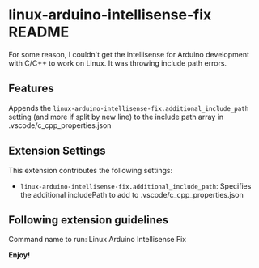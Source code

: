 # linux-arduino-intellisense-fix README

For some reason, I couldn't get the intellisense for Arduino development with C/C++ to work on Linux. It was throwing include path errors.

## Features
Appends the `linux-arduino-intellisense-fix.additional_include_path` setting (and more if split by new line) to the include path array in .vscode/c_cpp_properties.json

## Extension Settings

This extension contributes the following settings:

* `linux-arduino-intellisense-fix.additional_include_path`: Specifies the additional includePath to add to .vscode/c_cpp_properties.json

## Following extension guidelines

Command name to run: Linux Arduino Intellisense Fix

**Enjoy!**
